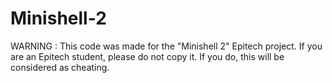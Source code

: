 # Minishell-2
WARNING : This code was made for the "Minishell 2" Epitech project. If you are an Epitech student, please do not copy
it. If you do, this will be considered as cheating.
